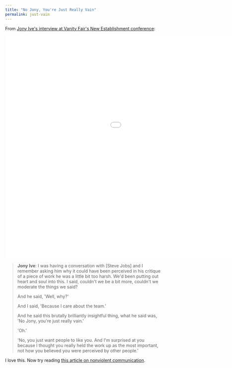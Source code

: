 ```yaml
---
title: "No Jony, You're Just Really Vain"
permalink: just-vain
---
```


From [Jony Ive's interview at Vanity Fair's New Establishment conference](http://www.businessinsider.com/jony-ive-this-is-the-most-important-thing-i-learned-from-steve-jobs-2014-10):

<!--more-->

<p class="embed-responsive embed-responsive-16by9"><iframe class="embed-responsive-item" width="1280" height="720" src="//www.youtube.com/embed/2oksetv3i90?rel=0" frameborder="0" allowfullscreen></iframe></p>

> **Jony Ive**: I was having a conversation with [Steve Jobs] and I remember asking him why it could have been perceived in his critique of a piece of work he was a little bit too harsh. We'd been putting out heart and soul into this. I said, couldn't we be a bit more, couldn't we moderate the things we said?
>
> And he said, 'Well, why?'
>
> And I said, 'Because I care about the team.'
>
> And he said this brutally brilliantly insightful thing, what he said was, 'No Jony, you're just really vain.'
>
> 'Oh.'
>
> 'No, you just want people to like you. And I'm surprised at you because I thought you really held the work up as the most important, not how you believed you were perceived by other people.'

I love this. Now try reading [this article on nonviolent communication](http://firstround.com/article/power-up-your-team-with-nonviolent-communication-principles).

